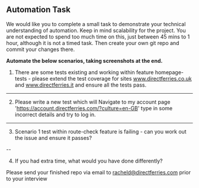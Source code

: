 ## Automation Task

We would like you to complete a small task to demonstrate your technical understanding of automation. Keep in mind scalability for the project. You are not expected to spend too much time on this, just between 45 mins to 1 hour, although it is not a timed task. Then create your own git repo and commit your changes there.


**Automate the below scenarios, taking screenshots at the end.**
    

1. There are some tests existing and working within feature homepage-tests - please extend the test coverage for sites www.directferries.co.uk and www.directferries.it and ensure all the tests pass. 

---

2. Please write a new test which will Navigate to my account page 'https://account.directferries.com/?culture=en-GB' type in some incorrect details and try to log in. 
   
---

3. Scenario 1 test within route-check feature is failing - can you work out the issue and ensure it passes? 

--

4. If you had extra time, what would you have done differently?

Please send your finished repo via email to racheld@directferries.com prior to your interview
